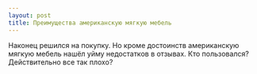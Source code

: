 ```yaml
---
layout: post 
title: Преимущества американскую мягкую мебель 
--- 
```

Наконец решился на покупку. Но кроме достоинств американскую мягкую мебель нашёл уйму недостатков в отзывах. Кто пользовался? Действительно все так плохо?